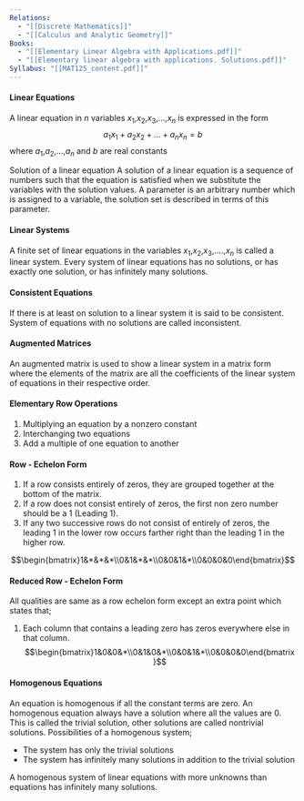 ```yaml
---
Relations:
  - "[[Discrete Mathematics]]"
  - "[[Calculus and Analytic Geometry]]"
Books:
  - "[[Elementary Linear Algebra with Applications.pdf]]"
  - "[[Elementary linear algebra with applications. Solutions.pdf]]"
Syllabus: "[[MAT125_content.pdf]]"
---
```


#### Linear Equations
A linear equation in $n$ variables $x_1$,$x_2$,$x_3$,...,$x_n$ is expressed in the form $$a_1x_1+a_2x_2+...+a_nx_n=b$$
where $a_1$,$a_2$,...,$a_n$  and $b$ are real constants

Solution of a linear equation
A solution of a linear equation is a sequence of numbers such that the equation is satisfied when we substitute the variables with the solution values.
A parameter is an arbitrary number which is assigned to a variable, the solution set is described in terms of this parameter.
#### Linear Systems
A finite set of linear equations in the variables $x_1$,$x_2$,$x_3$,....,$x_n$ is called a linear system. 
Every system of linear equations has no solutions, or has exactly one solution, or has infinitely many solutions.
#### Consistent Equations
If there is at least on solution to a linear system it is said to be consistent.
System of equations with no solutions are called inconsistent.
#### Augmented Matrices
An augmented matrix is used to show a linear system in a matrix form where the elements of the matrix are all the coefficients of the linear system of equations in their respective order. 
#### Elementary Row Operations
1. Multiplying an equation by a nonzero constant
2. Interchanging two equations
3. Add a multiple of one equation to another
#### Row - Echelon Form
1. If a row consists entirely of zeros, they are grouped together at the bottom of the matrix.
2. If a row does not consist entirely of zeros, the first non zero number should be a 1 (Leading 1).
3. If any two successive rows do not consist of entirely of zeros, the leading 1 in the lower row occurs farther right than the leading 1 in the higher row.

$$\begin{bmatrix}1&*&*&*\\0&1&*&*\\0&0&1&*\\0&0&0&0\end{bmatrix}$$
#### Reduced Row - Echelon Form
All qualities are same as a row echelon form except an extra point which states that;
1. Each column that contains a leading zero has zeros everywhere else in that column.
$$\begin{bmatrix}1&0&0&*\\0&1&0&*\\0&0&1&*\\0&0&0&0\end{bmatrix}$$
#### Homogenous Equations
An equation is homogenous if all the constant terms are zero.
An homogenous equation always have a solution where all the values are 0. This is called the trivial solution, other solutions are called nontrivial solutions.
Possibilities of a homogenous system;
- The system has only the trivial solutions
- The system has infinitely many solutions in addition to the trivial solution

A homogenous system of linear equations with more unknowns than equations has infinitely many solutions.